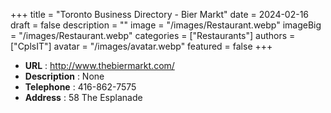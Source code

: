 +++
title = "Toronto Business Directory - Bier Markt"
date = 2024-02-16
draft = false
description = ""
image = "/images/Restaurant.webp"
imageBig = "/images/Restaurant.webp"
categories = ["Restaurants"]
authors = ["CplsIT"]
avatar = "/images/avatar.webp"
featured = false
+++


* **URL** :  http://www.thebiermarkt.com/
* **Description** : None
* **Telephone** : 416-862-7575
* **Address** : 58 The Esplanade